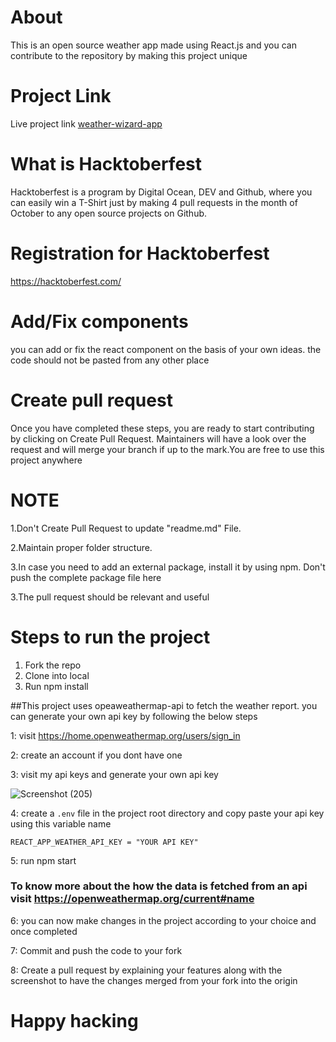 # About

This is an open source weather app made using React.js and you can contribute to the repository by making this project unique 

# Project Link

Live project link [weather-wizard-app](https://weather-wizard-app.netlify.app)

# What is Hacktoberfest
Hacktoberfest is a program by Digital Ocean, DEV and Github, where you can easily win a T-Shirt just by making 4 pull requests in the month of October to any open source projects on Github.

# Registration for Hacktoberfest
https://hacktoberfest.com/

# Add/Fix components
you can add or fix the react component on the basis of your own ideas. the code should not be pasted from any other place

# Create pull request
Once you have completed these steps, you are ready to start contributing by clicking on Create Pull Request. Maintainers will have a look over the request and will merge your branch if up to the mark.You are free to use this project anywhere


# NOTE
1.Don't Create Pull Request to update "readme.md" File.

2.Maintain proper folder structure.

3.In case you need to add an external package, install it by using npm. Don't push the complete package file here

3.The pull request should be relevant and useful



# Steps to run the project
1. Fork the repo
2. Clone into local
3. Run npm install

##This project uses opeaweathermap-api to fetch the weather report. you can generate your own api key by following the below steps

1: visit https://home.openweathermap.org/users/sign_in

2: create an account if you dont have one

3: visit my api keys and generate your own api key

![Screenshot (205)](https://user-images.githubusercontent.com/49120376/194599069-eb40c105-33e2-4500-bf47-ea9c47db5eea.png)

4: create a `.env` file in the project root directory and copy paste your api key using this variable name

`REACT_APP_WEATHER_API_KEY = "YOUR API KEY"`

5: run npm start 

### To know more about the how the data is fetched from an api visit https://openweathermap.org/current#name

6: you can now make changes in the project according to your choice and once completed

7: Commit and push the code to your fork

8: Create a pull request by explaining your features along with the screenshot to have the changes merged from your fork into the origin

# Happy hacking







